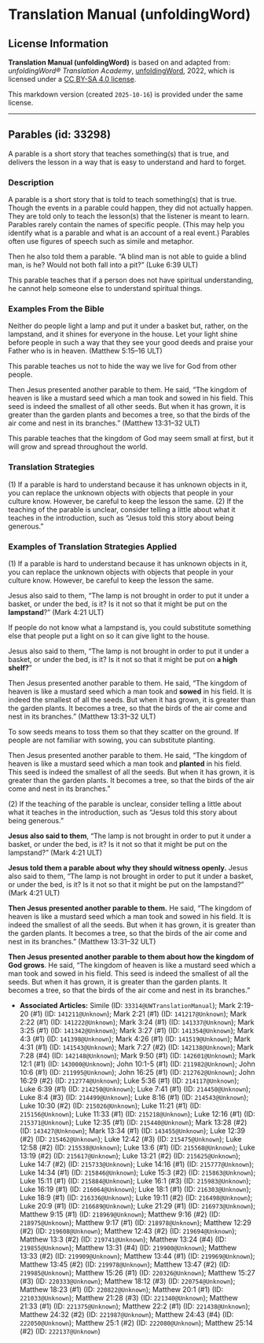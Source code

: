 # Translation Manual (unfoldingWord)

## License Information

**Translation Manual (unfoldingWord)** is based on and adapted from: _unfoldingWord® Translation Academy_, [unfoldingWord](https://unfoldingword.org/utw), 2022, which is licensed under a [CC BY-SA 4.0 license](https://creativecommons.org/licenses/by-sa/4.0/legalcode.en).

This markdown version (created `2025-10-16`) is provided under the same license.



--------------------------------

## Parables (id: 33298)

A parable is a short story that teaches something(s) that is true, and delivers the lesson in a way that is easy to understand and hard to forget.

### Description

A parable is a short story that is told to teach something(s) that is true. Though the events in a parable could happen, they did not actually happen. They are told only to teach the lesson(s) that the listener is meant to learn. Parables rarely contain the names of specific people. (This may help you identify what is a parable and what is an account of a real event.) Parables often use figures of speech such as simile and metaphor.

Then he also told them a parable. “A blind man is not able to guide a blind man, is he? Would not both fall into a pit?” (Luke 6:39 ULT)

This parable teaches that if a person does not have spiritual understanding, he cannot help someone else to understand spiritual things.

### Examples From the Bible

Neither do people light a lamp and put it under a basket but, rather, on the lampstand, and it shines for everyone in the house. Let your light shine before people in such a way that they see your good deeds and praise your Father who is in heaven. (Matthew 5:15–16 ULT)

This parable teaches us not to hide the way we live for God from other people.

Then Jesus presented another parable to them. He said, “The kingdom of heaven is like a mustard seed which a man took and sowed in his field. This seed is indeed the smallest of all other seeds. But when it has grown, it is greater than the garden plants and becomes a tree, so that the birds of the air come and nest in its branches.” (Matthew 13:31–32 ULT)

This parable teaches that the kingdom of God may seem small at first, but it will grow and spread throughout the world.

### Translation Strategies

(1\) If a parable is hard to understand because it has unknown objects in it, you can replace the unknown objects with objects that people in your culture know. However, be careful to keep the lesson the same. (2\) If the teaching of the parable is unclear, consider telling a little about what it teaches in the introduction, such as “Jesus told this story about being generous.”

### Examples of Translation Strategies Applied

(1\) If a parable is hard to understand because it has unknown objects in it, you can replace the unknown objects with objects that people in your culture know. However, be careful to keep the lesson the same.

Jesus also said to them, “The lamp is not brought in order to put it under a basket, or under the bed, is it? Is it not so that it might be put on the **lampstand**?” (Mark 4:21 ULT)

If people do not know what a lampstand is, you could substitute something else that people put a light on so it can give light to the house.

Jesus also said to them, “The lamp is not brought in order to put it under a basket, or under the bed, is it? Is it not so that it might be put on **a high shelf?**”

Then Jesus presented another parable to them. He said, “The kingdom of heaven is like a mustard seed which a man took and **sowed** in his field. It is indeed the smallest of all the seeds. But when it has grown, it is greater than the garden plants. It becomes a tree, so that the birds of the air come and nest in its branches.” (Matthew 13:31–32 ULT)

To sow seeds means to toss them so that they scatter on the ground. If people are not familiar with sowing, you can substitute planting.

Then Jesus presented another parable to them. He said, “The kingdom of heaven is like a mustard seed which a man took and **planted** in his field. This seed is indeed the smallest of all the seeds. But when it has grown, it is greater than the garden plants. It becomes a tree, so that the birds of the air come and nest in its branches.”

(2\) If the teaching of the parable is unclear, consider telling a little about what it teaches in the introduction, such as “Jesus told this story about being generous.”

**Jesus also said to them**, “The lamp is not brought in order to put it under a basket, or under the bed, is it? Is it not so that it might be put on the lampstand?” (Mark 4:21 ULT)

**Jesus told them a parable about why they should witness openly.** Jesus also said to them, “The lamp is not brought in order to put it under a basket, or under the bed, is it? Is it not so that it might be put on the lampstand?” (Mark 4:21 ULT)

**Then Jesus presented another parable to them.** He said, “The kingdom of heaven is like a mustard seed which a man took and sowed in his field. It is indeed the smallest of all the seeds. But when it has grown, it is greater than the garden plants. It becomes a tree, so that the birds of the air come and nest in its branches.” (Matthew 13:31–32 ULT)

**Then Jesus presented another parable to them about how the kingdom of God grows**. He said, “The kingdom of heaven is like a mustard seed which a man took and sowed in his field. This seed is indeed the smallest of all the seeds. But when it has grown, it is greater than the garden plants. It becomes a tree, so that the birds of the air come and nest in its branches.”

* **Associated Articles:** Simile (ID: `33314@UWTranslationManual`); Mark 2:19-20 (#1) (ID: `141211@Unknown`); Mark 2:21 (#1) (ID: `141217@Unknown`); Mark 2:22 (#1) (ID: `141222@Unknown`); Mark 3:24 (#1) (ID: `141337@Unknown`); Mark 3:25 (#1) (ID: `141342@Unknown`); Mark 3:27 (#1) (ID: `141354@Unknown`); Mark 4:3 (#1) (ID: `141398@Unknown`); Mark 4:26 (#1) (ID: `141519@Unknown`); Mark 4:31 (#1) (ID: `141543@Unknown`); Mark 7:27 (#2) (ID: `142138@Unknown`); Mark 7:28 (#4) (ID: `142148@Unknown`); Mark 9:50 (#1) (ID: `142601@Unknown`); Mark 12:1 (#1) (ID: `143000@Unknown`); John 10:1-5 (#1) (ID: `211982@Unknown`); John 10:6 (#1) (ID: `211995@Unknown`); John 16:25 (#1) (ID: `212762@Unknown`); John 16:29 (#2) (ID: `212774@Unknown`); Luke 5:36 (#1) (ID: `214117@Unknown`); Luke 6:39 (#1) (ID: `214250@Unknown`); Luke 7:41 (#1) (ID: `214450@Unknown`); Luke 8:4 (#3) (ID: `214499@Unknown`); Luke 8:16 (#1) (ID: `214543@Unknown`); Luke 10:30 (#2) (ID: `215026@Unknown`); Luke 11:21 (#1) (ID: `215156@Unknown`); Luke 11:33 (#1) (ID: `215218@Unknown`); Luke 12:16 (#1) (ID: `215371@Unknown`); Luke 12:35 (#1) (ID: `215440@Unknown`); Mark 13:28 (#2) (ID: `143427@Unknown`); Mark 13:34 (#1) (ID: `143455@Unknown`); Luke 12:39 (#2) (ID: `215462@Unknown`); Luke 12:42 (#3) (ID: `215475@Unknown`); Luke 12:58 (#2) (ID: `215538@Unknown`); Luke 13:6 (#1) (ID: `215568@Unknown`); Luke 13:19 (#2) (ID: `215617@Unknown`); Luke 13:21 (#2) (ID: `215625@Unknown`); Luke 14:7 (#2) (ID: `215733@Unknown`); Luke 14:16 (#1) (ID: `215777@Unknown`); Luke 14:34 (#1) (ID: `215846@Unknown`); Luke 15:3 (#2) (ID: `215863@Unknown`); Luke 15:11 (#1) (ID: `215884@Unknown`); Luke 16:1 (#3) (ID: `215983@Unknown`); Luke 16:19 (#1) (ID: `216064@Unknown`); Luke 18:1 (#1) (ID: `216303@Unknown`); Luke 18:9 (#1) (ID: `216336@Unknown`); Luke 19:11 (#2) (ID: `216498@Unknown`); Luke 20:9 (#1) (ID: `216689@Unknown`); Luke 21:29 (#1) (ID: `216973@Unknown`); Matthew 9:15 (#1) (ID: `218969@Unknown`); Matthew 9:16 (#2) (ID: `218975@Unknown`); Matthew 9:17 (#1) (ID: `218978@Unknown`); Matthew 12:29 (#2) (ID: `219608@Unknown`); Matthew 12:43 (#2) (ID: `219694@Unknown`); Matthew 13:3 (#2) (ID: `219741@Unknown`); Matthew 13:24 (#4) (ID: `219855@Unknown`); Matthew 13:31 (#4) (ID: `219900@Unknown`); Matthew 13:33 (#2) (ID: `219909@Unknown`); Matthew 13:44 (#1) (ID: `219969@Unknown`); Matthew 13:45 (#2) (ID: `219978@Unknown`); Matthew 13:47 (#2) (ID: `219985@Unknown`); Matthew 15:26 (#1) (ID: `220326@Unknown`); Matthew 15:27 (#3) (ID: `220333@Unknown`); Matthew 18:12 (#3) (ID: `220754@Unknown`); Matthew 18:23 (#1) (ID: `220822@Unknown`); Matthew 20:1 (#1) (ID: `221033@Unknown`); Matthew 21:28 (#3) (ID: `221340@Unknown`); Matthew 21:33 (#1) (ID: `221375@Unknown`); Matthew 22:2 (#1) (ID: `221438@Unknown`); Matthew 24:32 (#2) (ID: `221987@Unknown`); Matthew 24:43 (#4) (ID: `222050@Unknown`); Matthew 25:1 (#2) (ID: `222080@Unknown`); Matthew 25:14 (#2) (ID: `222137@Unknown`)

